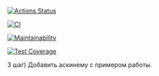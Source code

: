 [![Actions Status](https://github.com/zapupenec/frontend-project-46/workflows/hexlet-check/badge.svg)](https://github.com/zapupenec/frontend-project-46/actions)

[![CI](https://github.com/zapupenec/frontend-project-46/actions/workflows/mainCI.yml/badge.svg)](https://github.com/zapupenec/frontend-project-46/actions/workflows/mainCI.yml)

[![Maintainability](https://api.codeclimate.com/v1/badges/4828c4671187635c3443/maintainability)](https://codeclimate.com/github/zapupenec/frontend-project-46/maintainability)

[![Test Coverage](https://api.codeclimate.com/v1/badges/4828c4671187635c3443/test_coverage)](https://codeclimate.com/github/zapupenec/frontend-project-46/test_coverage)

3 шаг) Добавить аскинему с примером работы.
